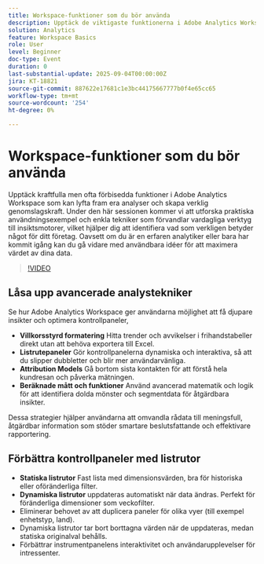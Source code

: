 ```yaml
---
title: Workspace-funktioner som du bör använda
description: Upptäck de viktigaste funktionerna i Adobe Analytics Workspace - villkorsstyrd formatering, listrutor, attribueringsmodeller och beräknade mätvärden - för att få djupare insikter.
solution: Analytics
feature: Workspace Basics
role: User
level: Beginner
doc-type: Event
duration: 0
last-substantial-update: 2025-09-04T00:00:00Z
jira: KT-18821
source-git-commit: 887622e17681c1e3bc44175667777b0f4e65cc65
workflow-type: tm+mt
source-wordcount: '254'
ht-degree: 0%

---
```



# Workspace-funktioner som du bör använda

Upptäck kraftfulla men ofta förbisedda funktioner i Adobe Analytics Workspace som kan lyfta fram era analyser och skapa verklig genomslagskraft. Under den här sessionen kommer vi att utforska praktiska användningsexempel och enkla tekniker som förvandlar vardagliga verktyg till insiktsmotorer, vilket hjälper dig att identifiera vad som verkligen betyder något för ditt företag. Oavsett om du är en erfaren analytiker eller bara har kommit igång kan du gå vidare med användbara idéer för att maximera värdet av dina data.

>[!VIDEO](https://video.tv.adobe.com/v/3471117/?learn=on&enablevpops)

## Låsa upp avancerade analystekniker

Se hur Adobe Analytics Workspace ger användarna möjlighet att få djupare insikter och optimera kontrollpaneler,

* **Villkorsstyrd formatering** Hitta trender och avvikelser i frihandstabeller direkt utan att behöva exportera till Excel.
* **Listrutepaneler** Gör kontrollpanelerna dynamiska och interaktiva, så att du slipper dubbletter och blir mer användarvänliga.
* **Attribution Models** Gå bortom sista kontakten för att förstå hela kundresan och påverka mätningen.
* **Beräknade mått och funktioner** Använd avancerad matematik och logik för att identifiera dolda mönster och segmentdata för åtgärdbara insikter.

Dessa strategier hjälper användarna att omvandla rådata till meningsfull, åtgärdbar information som stöder smartare beslutsfattande och effektivare rapportering.

## Förbättra kontrollpaneler med listrutor

* **Statiska listrutor** Fast lista med dimensionsvärden, bra för historiska eller oföränderliga filter.
* **Dynamiska listrutor** uppdateras automatiskt när data ändras. Perfekt för föränderliga dimensioner som veckofilter.
* Eliminerar behovet av att duplicera paneler för olika vyer (till exempel enhetstyp, land).
* Dynamiska listrutor tar bort borttagna värden när de uppdateras, medan statiska originalval behålls.
* Förbättrar instrumentpanelens interaktivitet och användarupplevelser för intressenter.

